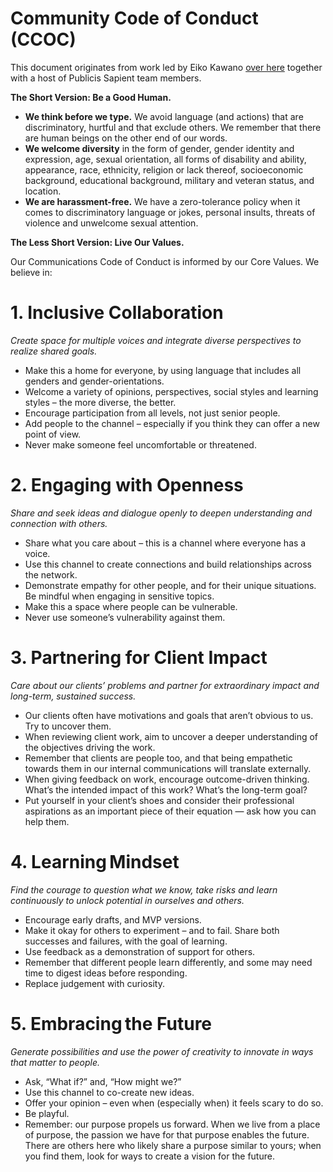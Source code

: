 # Community Code of Conduct (CCOC)

This document originates from work led by Eiko Kawano [over here](https://ps.blog/2019/09/24/community-code-of-conduct-psx/) together with a host of Publicis Sapient team members.

**The Short Version: Be a Good Human.** 

* **We think before we type.** We avoid language (and actions) that are discriminatory, hurtful and that exclude others. We remember that there are human beings on the other end of our words.  
* **We welcome diversity** in the form of gender, gender identity and expression, age, sexual orientation, all forms of disability and ability, appearance, race, ethnicity, religion or lack thereof, socioeconomic background, educational background, military and veteran status, and location.
* **We are harassment-free.** We have a zero-tolerance policy when it comes to discriminatory language or jokes, personal insults, threats of violence and unwelcome sexual attention.

**The Less Short Version: Live Our Values.** 

Our Communications Code of Conduct is informed by our Core Values. We believe in:  

# 1. Inclusive Collaboration  

_Create space for multiple voices and integrate diverse perspectives to realize shared goals._

* Make this a home for everyone, by using language that includes all genders and gender-orientations.  
* Welcome a variety of opinions, perspectives, social styles and learning styles – the more diverse, the better.  
* Encourage participation from all levels, not just senior people.  
* Add people to the channel – especially if you think they can offer a new point of view. 
* Never make someone feel uncomfortable or threatened. 

# 2. Engaging with Openness 

_Share and seek ideas and dialogue openly to deepen understanding and connection with others._

* Share what you care about – this is a channel where everyone has a voice.  
* Use this channel to create connections and build relationships across the network. 
* Demonstrate empathy for other people, and for their unique situations. Be mindful when engaging in sensitive topics. 
* Make this a space where people can be vulnerable.  
* Never use someone’s vulnerability against them. 

# 3. Partnering for Client Impact 

_Care about our clients’ problems and partner for extraordinary impact and long-term, sustained success._ 

* Our clients often have motivations and goals that aren’t obvious to us. Try to uncover them. 
* When reviewing client work, aim to uncover a deeper understanding of the objectives driving the work. 
* Remember that clients are people too, and that being empathetic towards them in our internal communications will translate externally. 
* When giving feedback on work, encourage outcome-driven thinking. What’s the intended impact of this work? What’s the long-term goal?  
* Put yourself in your client’s shoes and consider their professional aspirations as an important piece of their equation — ask how you can help them. 

# 4. Learning Mindset 

_Find the courage to question what we know, take risks and learn continuously to unlock potential in ourselves and others._ 

* Encourage early drafts, and MVP versions. 
* Make it okay for others to experiment – and to fail. Share both successes and failures, with the goal of learning. 
* Use feedback as a demonstration of support for others.  
* Remember that different people learn differently, and some may need time to digest ideas before responding. 
* Replace judgement with curiosity.  

# 5. Embracing the Future 

_Generate possibilities and use the power of creativity to innovate in ways that matter to people._ 

* Ask, “What if?” and, “How might we?” 
* Use this channel to co-create new ideas. 
* Offer your opinion – even when (especially when) it feels scary to do so. 
* Be playful.  
* Remember: our purpose propels us forward. When we live from a place of purpose, the passion we have for that purpose enables the future. There are others here who likely share a purpose similar to yours; when you find them, look for ways to create a vision for the future. 
